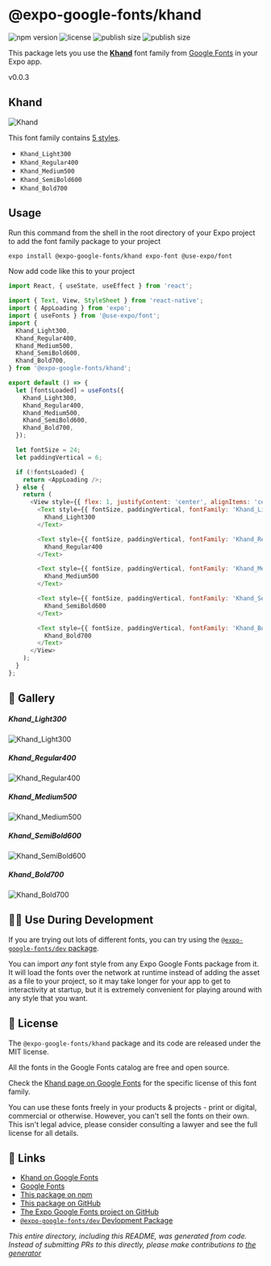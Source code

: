 # @expo-google-fonts/khand

![npm version](https://flat.badgen.net/npm/v/@expo-google-fonts/khand)
![license](https://flat.badgen.net/github/license/expo/google-fonts)
![publish size](https://flat.badgen.net/packagephobia/install/@expo-google-fonts/khand)
![publish size](https://flat.badgen.net/packagephobia/publish/@expo-google-fonts/khand)

This package lets you use the [**Khand**](https://fonts.google.com/specimen/Khand) font family from [Google Fonts](https://fonts.google.com/) in your Expo app.

v0.0.3

## Khand

![Khand](./font-family.png)

This font family contains [5 styles](#-gallery).

- `Khand_Light300`
- `Khand_Regular400`
- `Khand_Medium500`
- `Khand_SemiBold600`
- `Khand_Bold700`

## Usage

Run this command from the shell in the root directory of your Expo project to add the font family package to your project
```sh
expo install @expo-google-fonts/khand expo-font @use-expo/font
```

Now add code like this to your project
```js
import React, { useState, useEffect } from 'react';

import { Text, View, StyleSheet } from 'react-native';
import { AppLoading } from 'expo';
import { useFonts } from '@use-expo/font';
import {
  Khand_Light300,
  Khand_Regular400,
  Khand_Medium500,
  Khand_SemiBold600,
  Khand_Bold700,
} from '@expo-google-fonts/khand';

export default () => {
  let [fontsLoaded] = useFonts({
    Khand_Light300,
    Khand_Regular400,
    Khand_Medium500,
    Khand_SemiBold600,
    Khand_Bold700,
  });

  let fontSize = 24;
  let paddingVertical = 6;

  if (!fontsLoaded) {
    return <AppLoading />;
  } else {
    return (
      <View style={{ flex: 1, justifyContent: 'center', alignItems: 'center' }}>
        <Text style={{ fontSize, paddingVertical, fontFamily: 'Khand_Light300' }}>
          Khand_Light300
        </Text>

        <Text style={{ fontSize, paddingVertical, fontFamily: 'Khand_Regular400' }}>
          Khand_Regular400
        </Text>

        <Text style={{ fontSize, paddingVertical, fontFamily: 'Khand_Medium500' }}>
          Khand_Medium500
        </Text>

        <Text style={{ fontSize, paddingVertical, fontFamily: 'Khand_SemiBold600' }}>
          Khand_SemiBold600
        </Text>

        <Text style={{ fontSize, paddingVertical, fontFamily: 'Khand_Bold700' }}>
          Khand_Bold700
        </Text>
      </View>
    );
  }
};

```

## 🔡 Gallery

##### Khand_Light300
![Khand_Light300](./7cd4683a916646dd278fb0eb4426f6826ca4f0cc92ce083de087f2287fb11f98.ttf.png)

##### Khand_Regular400
![Khand_Regular400](./325e1b6938310cd0385a917b47fcadabece70ea8fa6356a276e20fb171d57af5.ttf.png)

##### Khand_Medium500
![Khand_Medium500](./6dd2785eedd866d3f7e329ad7264d66157ec7a40ef41d48aab098287b5a8863d.ttf.png)

##### Khand_SemiBold600
![Khand_SemiBold600](./2471269ec4d3228c379da2bc6e54db78b4c7b315613d0cd1e639539c7d92d75d.ttf.png)

##### Khand_Bold700
![Khand_Bold700](./609dc9682e1321a8db6ab6a4caeffe07395b8517327ee5ce936b365e586fb402.ttf.png)


## 👩‍💻 Use During Development

If you are trying out lots of different fonts, you can try using the [`@expo-google-fonts/dev` package](https://github.com/expo/google-fonts/tree/master/font-packages/dev#readme).

You can import *any* font style from any Expo Google Fonts package from it. It will load the fonts
over the network at runtime instead of adding the asset as a file to your project, so it may take longer
for your app to get to interactivity at startup, but it is extremely convenient
for playing around with any style that you want.

## 📖 License

The `@expo-google-fonts/khand` package and its code are released under the MIT license.

All the fonts in the Google Fonts catalog are free and open source.

Check the [Khand page on Google Fonts](https://fonts.google.com/specimen/Khand) for the specific license of this font family.

You can use these fonts freely in your products & projects - print or digital, commercial or otherwise. However, you can't sell the fonts on their own. This isn't legal advice, please consider consulting a lawyer and see the full license for all details.

## 🔗 Links

- [Khand on Google Fonts](https://fonts.google.com/specimen/Khand)
- [Google Fonts](https://fonts.google.com/)
- [This package on npm](https://www.npmjs.com/package/@expo-google-fonts/khand)
- [This package on GitHub](https://github.com/expo/google-fonts/tree/master/font-packages/khand)
- [The Expo Google Fonts project on GitHub](https://github.com/expo/google-fonts)
- [`@expo-google-fonts/dev` Devlopment Package](https://github.com/expo/google-fonts/tree/master/font-packages/dev)


*This entire directory, including this README, was generated from code. Instead of submitting PRs to this directly, please make contributions to [the generator](https://github.com/expo/google-fonts/tree/master/packages/generator)*
